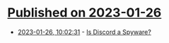 # [Published on 2023-01-26](index.md)

* [2023-01-26, 10:02:31](https://news.ycombinator.com/item?id=34529794) - [Is Discord a Spyware?](https://spyware.neocities.org/articles/discord)
